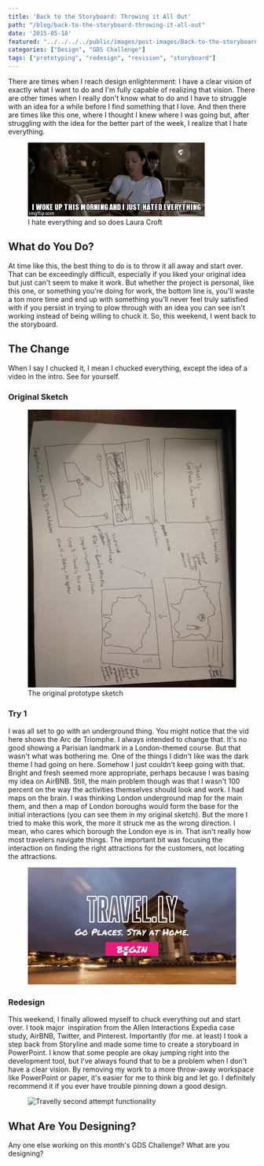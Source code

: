 ```yaml
---
title: 'Back to the Storyboard: Throwing it All Out'
path: "/blog/back-to-the-storyboard-throwing-it-all-out"
date: '2015-05-18'
featured: "../../../../public/images/post-images/Back-to-the-storyboard.png"
categories: ["Design", "GDS Challenge"]
tags: ["prototyping", "redesign", "revision", "storyboard"]
---
```


There are times when I reach design enlightenment: I have a clear vision of exactly what I want to do and I'm fully capable of realizing that vision. There are other times when I really don't know what to do and I have to struggle with an idea for a while before I find something that I love. And then there are times like this one, where I thought I knew where I was going but, after struggling with the idea for the better part of the week, I realize that I hate everything.

<figure>
  <img src="../../../../public/images/post-images/lmmuh.gif" alt="Scene from Tomb Raider movie" />
  <figcaption>I hate everything and so does Laura Croft</figcaption>
</figure>

## What do You Do?

At time like this, the best thing to do is to throw it all away and start over. That can be exceedingly difficult, especially if you liked your original idea but just can't seem to make it work. But whether the project is personal, like this one, or something you're doing for work, the bottom line is, you'll waste a ton more time and end up with something you'll never feel truly satisfied with if you persist in trying to plow through with an idea you can see isn't working instead of being willing to chuck it. So, this weekend, I went back to the storyboard.

## The Change

When I say I chucked it, I mean I chucked everything, except the idea of a video in the intro. See for yourself.

### Original Sketch

<figure>
  <img src="../../../../public/images/post-images/IMG_0388.jpg" alt="Travelly paper prototype" />
  <figcaption>The original prototype sketch</figcaption>
</figure>

### Try 1

I was all set to go with an underground thing. You might notice that the vid here shows the Arc de Triomphe. I always intended to change that. It's no good showing a Parisian landmark in a London-themed course. But that wasn't what was bothering me. One of the things I didn't like was the dark theme I had going on here. Somehow I just couldn't keep going with that. Bright and fresh seemed more appropriate, perhaps because I was basing my idea on AirBNB. Still, the main problem though was that I wasn't 100 percent on the way the activities themselves should look and work. I had maps on the brain. I was thinking London underground map for the main them, and then a map of London boroughs would form the base for the initial interactions (you can see them in my original sketch). But the more I tried to make this work, the more it struck me as the wrong direction. I mean, who cares which borough the London eye is in. That isn't really how most travelers navigate things. The important bit was focusing the interaction on finding the right attractions for the customers, not locating the attractions.

<figure>
  <img src="../../../../public/images/post-images/travellydemo.gif" alt="Travelly original functionality" />
</figure>

### Redesign

This weekend, I finally allowed myself to chuck everything out and start over. I took major  inspiration from the Allen Interactions Expedia case study, AirBNB, Twitter, and Pinterest. Importantly (for me. at least) I took a step back from Storyline and made some time to create a storyboard in PowerPoint. I know that some people are okay jumping right into the development tool, but I've always found that to be a problem when I don't have a clear vision. By removing my work to a more throw-away workspace like PowerPoint or paper, it's easier for me to think big and let go. I definitely recommend it if you ever have trouble pinning down a good design.

<figure>
  <img src="../../../../public/images/post-images/travellydemo2.gif" alt="Travelly second attempt functionality" />
</figure>

## What Are You Designing?

Any one else working on this month's GDS Challenge? What are you designing?
